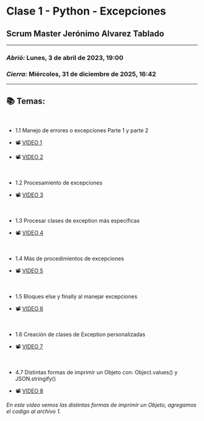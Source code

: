 # Clase 1 - Python - Excepciones
## Scrum Master Jerónimo Alvarez Tablado

---

### *Abrió:* Lunes, 3 de abril de 2023, 19:00
### *Cierra:* Miércoles, 31 de diciembre de 2025, 16:42

---

## 📚 Temas:

<br>

- 1.1 Manejo de errores o excepciones Parte 1 y parte 2

- 📽 [VIDEO 1](https://frsrutneduar-my.sharepoint.com/personal/abetancud_frsr_utn_edu_ar/_layouts/15/stream.aspx?id=%2Fpersonal%2Fabetancud%5Ffrsr%5Futn%5Fedu%5Far%2FDocuments%2FPython%20Tercer%20Semestre%202023%2FClase%201%2FClase%201%20Parte%201%20Python%2Emp4&ga=1)

- 📽 [VIDEO 2](https://frsrutneduar-my.sharepoint.com/personal/abetancud_frsr_utn_edu_ar/_layouts/15/stream.aspx?id=%2Fpersonal%2Fabetancud%5Ffrsr%5Futn%5Fedu%5Far%2FDocuments%2FPython%20Tercer%20Semestre%202023%2FClase%201%2FClase%201%20Parte%202%20Python%2Emp4&ga=1)

<br>

- 1.2 Procesamiento de excepciones

- 📽 [VIDEO 3](https://frsrutneduar-my.sharepoint.com/personal/abetancud_frsr_utn_edu_ar/_layouts/15/stream.aspx?id=%2Fpersonal%2Fabetancud%5Ffrsr%5Futn%5Fedu%5Far%2FDocuments%2FPython%20Tercer%20Semestre%202023%2FClase%201%2FClase%201%20Parte%203%20Python%2Emp4&ga=1)

<br>

- 1.3 Procesar clases de exception más específicas

- 📽 [VIDEO 4](https://frsrutneduar-my.sharepoint.com/personal/abetancud_frsr_utn_edu_ar/_layouts/15/stream.aspx?id=%2Fpersonal%2Fabetancud%5Ffrsr%5Futn%5Fedu%5Far%2FDocuments%2FPython%20Tercer%20Semestre%202023%2FClase%201%2FClase%201%20Parte%204%20Python%2Emp4&ga=1)

<br>

- 1.4 Más de procedimientos de excepciones

- 📽 [VIDEO 5](https://frsrutneduar-my.sharepoint.com/personal/abetancud_frsr_utn_edu_ar/_layouts/15/stream.aspx?id=%2Fpersonal%2Fabetancud%5Ffrsr%5Futn%5Fedu%5Far%2FDocuments%2FPython%20Tercer%20Semestre%202023%2FClase%201%2FClase%201%20Parte%205%20Python%2Emp4&ga=1)

<br>

- 1.5 Bloques else y finally al manejar excepciones

- 📽 [VIDEO 6](https://frsrutneduar-my.sharepoint.com/personal/abetancud_frsr_utn_edu_ar/_layouts/15/stream.aspx?id=%2Fpersonal%2Fabetancud%5Ffrsr%5Futn%5Fedu%5Far%2FDocuments%2FPython%20Tercer%20Semestre%202023%2FClase%201%2FClase%201%20Parte%206%20Python%2Emp4&ga=1)

<br>

- 1.6 Creación de clases de Exception personalizadas

- 📽 [VIDEO 7](http://campus.frsr.utn.edu.ar/moodle/mod/lesson/view.php?id=28537)

<br>

- 4.7 Distintas formas de imprimir un Objeto con: Object.values() y JSON.stringify()

- 📽 [VIDEO 8](https://frsrutneduar-my.sharepoint.com/personal/abetancud_frsr_utn_edu_ar/_layouts/15/stream.aspx?id=%2Fpersonal%2Fabetancud_frsr_utn_edu_ar%2FDocuments%2FJavaScript%20Tercer%20Semestre%202023%2FClase%204%2FClase%204%20Parte%208%20JavaScript%2Emp4&ga=1)

*En este video vemos las distintas formas de imprimir un Objeto, agregamos el codigo al archivo 1.*

<br>
